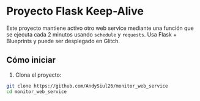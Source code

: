 # Proyecto Flask Keep-Alive

Este proyecto mantiene activo otro web service mediante una función que se ejecuta cada 2 minutos usando `schedule` y `requests`. Usa Flask + Blueprints y puede ser desplegado en Glitch.

## Cómo iniciar

1. Clona el proyecto:
```bash
git clone https://github.com/AndySiul26/monitor_web_service
cd monitor_web_service
